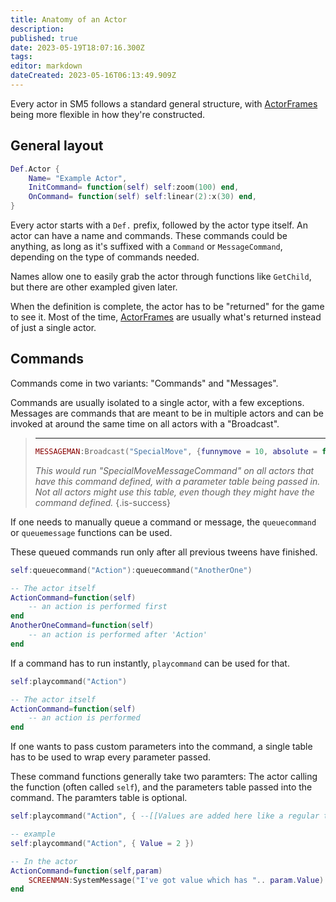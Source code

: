 ```yaml
---
title: Anatomy of an Actor
description: 
published: true
date: 2023-05-19T18:07:16.300Z
tags: 
editor: markdown
dateCreated: 2023-05-16T06:13:49.909Z
---
```


<!-- TODO: This is just getting started. If you've got ideas for this, please help out! -->

Every actor in SM5 follows a standard general structure, with [ActorFrames](/en/dev/actors/actortypes/actorframe/_index) being more flexible in how they're constructed.

## General layout

```lua
Def.Actor {
	Name= "Example Actor",
	InitCommand= function(self) self:zoom(100) end,
	OnCommand= function(self) self:linear(2):x(30) end,
}
```

Every actor starts with a `Def.` prefix, followed by the actor type itself. An actor can have a name and commands. These commands could be anything, as long as it's suffixed with a `Command` or `MessageCommand`, depending on the type of commands needed.

Names allow one to easily grab the actor through functions like `GetChild`, but there are other exampled given later.

When the definition is complete, the actor has to be "returned" for the game to see it. Most of the time, [ActorFrames](/en/dev/actors/actortypes/actorframe/_index) are usually what's returned instead of just a single actor.

## Commands

Commands come in two variants: "Commands" and "Messages".

Commands are usually isolated to a single actor, with a few exceptions. Messages are commands that are meant to be in multiple actors and can be invoked at around the same time on all actors with a "Broadcast".

> ** **
> ```lua
> MESSAGEMAN:Broadcast("SpecialMove", {funnymove = 10, absolute = false})
> ```
> 
> *This would run "SpecialMoveMessageCommand" on all actors that have this command defined, with a parameter table being passed in. Not all actors might use this table, even though they might have the command defined.*
> {.is-success}
> 

If one needs to manually queue a command or message, the `queuecommand` or `queuemessage` functions can be used.

These queued commands run only after all previous tweens have finished.

```lua
self:queuecommand("Action"):queuecommand("AnotherOne")

-- The actor itself
ActionCommand=function(self)
	-- an action is performed first
end
AnotherOneCommand=function(self)
	-- an action is performed after 'Action'
end
```

If a command has to run instantly, `playcommand` can be used for that.

```lua
self:playcommand("Action")

-- The actor itself
ActionCommand=function(self)
	-- an action is performed
end
```

If one wants to pass custom parameters into the command, a single table has to be used to wrap every parameter passed.

These command functions generally take two paramters: The actor calling the function (often called `self`), and the parameters table passed into the command. The paramters table is optional.

```lua
self:playcommand("Action", { --[[Values are added here like a regular table.]] })

-- example
self:playcommand("Action", { Value = 2 })

-- In the actor
ActionCommand=function(self,param)
	SCREENMAN:SystemMessage("I've got value which has ".. param.Value)
end
```
<!-- TODO: Document the difference between the two and add more notes!-->
